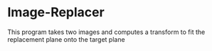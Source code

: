 # Image-Replacer
This program takes two images and computes a transform to fit the replacement plane onto the target plane
